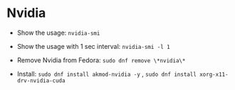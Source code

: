 # Nvidia

- Show the usage: `nvidia-smi`
- Show the usage with 1 sec interval: `nvidia-smi -l 1`

- Remove Nvidia from Fedora: `sudo dnf remove \*nvidia\*`
- Install: `sudo dnf install akmod-nvidia -y` , `sudo dnf install xorg-x11-drv-nvidia-cuda`

